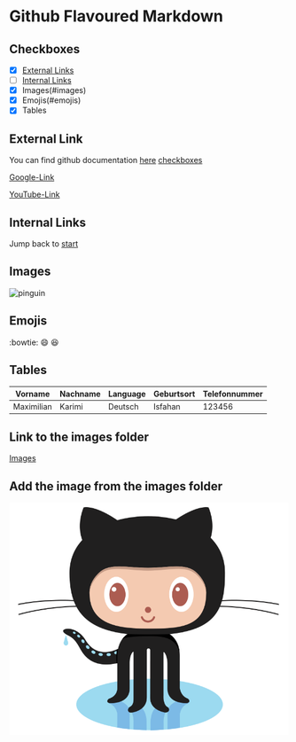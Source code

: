 # Github Flavoured Markdown

## Checkboxes

- [x] [External Links](#external-links)
- [ ] [Internal Links](#internal-links)
- [x] Images(#images)
- [x] Emojis(#emojis)
- [x] Tables

## External Link

You can find github documentation [here](github.io)
[checkboxes](#checkboxes)

[Google-Link](https://www.google.de)

[YouTube-Link](https://www.Youtube.com)

## Internal Links

Jump back to [start](#github-flavoured-markdown)

## Images

![pinguin](https://upload.wikimedia.org/wikipedia/commons/a/a1/Falkland_Islands_Penguins_36.jpg)

## Emojis

:bowtie:
:smile:
:laughing:

## Tables

| Vorname    | Nachname | Language | Geburtsort | Telefonnummer |
| ---------- | -------- | -------- | ---------- | ------------- |
| Maximilian | Karimi   | Deutsch  | Isfahan    | 123456        |

## Link to the images folder

[Images](/Images/)

## Add the image from the images folder

![Logo](/Images/image.png)
